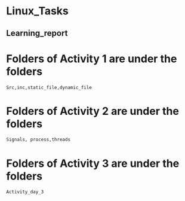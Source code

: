 # Linux_Tasks

## Learning_report 

# Folders of Activity 1 are under the folders
    Src,inc,static_file,dynamic_file
    
# Folders of Activity 2 are under the folders
    Signals, process,threads
# Folders of Activity 3 are under the folders
    Activity_day_3
